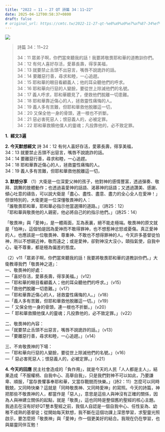 ```yaml
---
title: "2022 – 11 – 27 QT 詩篇 34：11~22"
date: 2025-04-12T00:58:37+0800
draft: false
# original_url: https://cmtc.tw/2022-11-27-qt-%e8%a9%a9%e7%af%87-34%ef%bc%9a1122
---
```


![](/images/qt.jpg)
> 詩篇 34：11\~22
>
> 34：11 眾弟子啊，你們當來聽我的話！我要將敬畏耶和華的道教訓你們。  
> 34：12 有何人喜好存活，愛慕長壽，得享美福，  
> 34：13 就要禁止舌頭不出惡言，嘴唇不說詭詐的話。  
> 34：14 要離惡行善，尋求和睦，一心追趕。  
> 34：15 耶和華的眼目看顧義人；他的耳朵聽他們的呼求。  
> 34：16 耶和華向行惡的人變臉，要從世上除滅他們的名號。  
> 34：17 義人呼求，耶和華聽見了，便救他們脫離一切患難。  
> 34：18 耶和華靠近傷心的人，拯救靈性痛悔的人。  
> 34：19 義人多有苦難，但耶和華救他脫離這一切，  
> 34：20 又保全他一身的骨頭，連一根也不折斷。  
> 34：21 惡必害死惡人；恨惡義人的，必被定罪。  
> 34：22 耶和華救贖他僕人的靈魂；凡投靠他的，必不致定罪。

**1.  經文3遍**

**2. 今天默想經文**
詩 34：12 有何人喜好存活，愛慕長壽，得享美福，  
34：13 就要禁止舌頭不出惡言，嘴唇不說詭詐的話。  
34：14 要離惡行善，尋求和睦，一心追趕。  
34：18 耶和華靠近傷心的人，拯救靈性痛悔的人。  
34：19 義人多有苦難，但耶和華救他脫離這一切，

**3. 默想分享**
（1）大衛是一位深愛父神的孩子，他對神的感情豐富，透過彈奏、敬拜、跳舞的肢體動作；也透過喜愛神的話語、渴慕神的話語；又透過讚美、感謝、傾心吐意的禱告，可以說大衛是「盡心、盡性、盡意、盡力的全心全人在愛神！」但很特別的，大衛更是一位深懂敬畏神的人：  
「誰敬畏耶和華，耶和華必指示他當選擇的道路。」（詩25：12）  
「耶和華與敬畏他的人親密，他必將自己的約指示他們。」（詩25：14）

「敬畏神」與「愛神」，是一體兩面，互為表裏，絕不能走極端。敬畏神的原文就是「怕神」，這個怕是因為愛神而不敢得罪神，也不想惹神忿怒或憂傷。真正愛神的人，也應該是一位敬畏神、尊重神、不敢也不想得罪神的人。今天許多基督徒怕神，所以不想親近神，敬而遠之；或是愛神，卻對神沒大沒小，頤指氣使，自我中心，毫不尊重，都是極為偏差的態度。

（2）v11「眾弟子啊，你們當來聽我的話！我要將敬畏耶和華的道教訓你們。」大衛教導我們「敬畏神之道」：  
一、敬畏神的好處：  
—「喜好存活，愛慕長壽，得享美福。」（v12）  
—「耶和華的眼目看顧義人；他的耳朵聽他們的呼求。」（v15）  
—「救他們脫離一切患難。」（v17）  
—「耶和華靠近傷心的人，拯救靈性痛悔的人。」（v18）  
—「義人多有苦難，但耶和華救他脫離這一切。」（v19）  
—「 又保全他一身的骨頭，連一根也不折斷。」（v20）  
—「 耶和華救贖他僕人的靈魂；凡投靠他的，必不致定罪。」（v22）

二、敬畏神的內容：  
—「就要禁止舌頭不出惡言，嘴唇不說詭詐的話。」（v13）  
—「要離惡行善，尋求和睦，一心追趕。」（v14）

三、不肯敬畏神的下場：  
—「耶和華向行惡的人變臉，要從世上除滅他們的名號。」（v16）  
—「 惡必害死惡人；恨惡義人的，必被定罪。」（v21）

**4. 今天的回應**
民主社會造成的「負作用」，就是今天的人民「人人都是主人」，結果造成「不服權柄、自我中心、高舉自我」，只是我們對神不可以如此，乃要謙卑、順服，「當存畏懼事奉耶和華，又當存戰兢而快樂。」（詩2：11）怎麼可以同時戰兢，又同時快樂？這就是「同時敬畏神、又同時愛神」的寫照。今天的詩篇，神把那些不敬畏神的人，都當作是「惡人」，意思是這些人與神沒有正確的關係，因為人與神建立關係的起點，就是「敬畏」，這也同時是整個舊約聖經的核心主題。我過去在沒有好好QT整本聖經之前，我個人自認是一個自我中心、任性妄為、幼稚不成熟的基督徒；從開始每天默想，我不斷在這個功課上深思學習，求聖靈光照啟示，要怎麼把「敬畏神」與「愛神」作一個更美好的結合。我現在仍在學習，也與屬靈同伴互勉！
